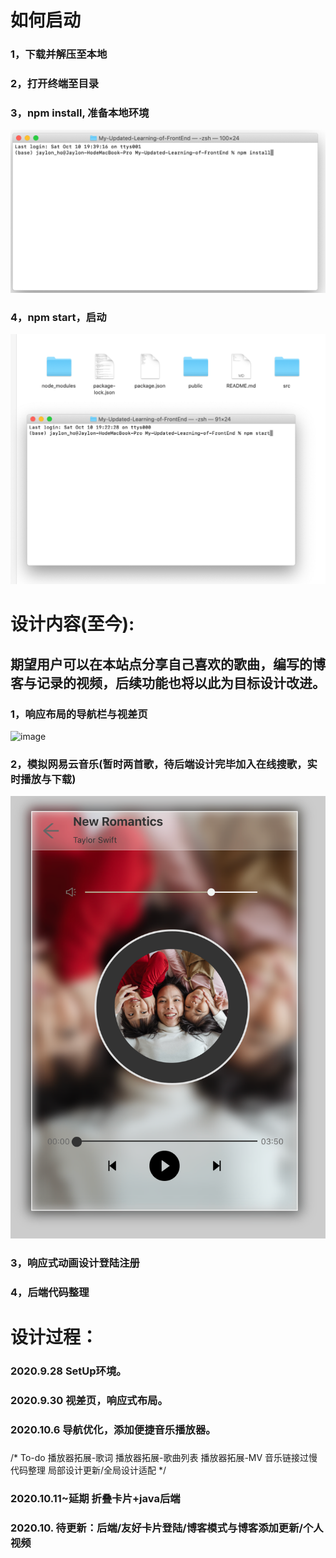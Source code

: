 # 如何启动
### 1，下载并解压至本地
### 2，打开终端至目录
### 3，npm install, 准备本地环境
![image](https://github.com/HoJ825375293/My-Updated-Learning-of-FrontEnd/blob/master/public/intro/npm-install.png)
### 4，npm start，启动
![image](https://github.com/HoJ825375293/My-Updated-Learning-of-FrontEnd/blob/master/public/intro/input-npm.png)

# 设计内容(至今):
## 期望用户可以在本站点分享自己喜欢的歌曲，编写的博客与记录的视频，后续功能也将以此为目标设计改进。
### 1，响应布局的导航栏与视差页
![image](https://github.com/HoJ825375293/My-Updated-Learning-of-FrontEnd/blob/master/public/intro/mainPage.png)
### 2，模拟网易云音乐(暂时两首歌，待后端设计完毕加入在线搜歌，实时播放与下载)
![image](https://github.com/HoJ825375293/My-Updated-Learning-of-FrontEnd/blob/master/public/intro/musicPage.png)
### 3，响应式动画设计登陆注册

### 4，后端代码整理

# 设计过程：
### 2020.9.28 SetUp环境。
  
### 2020.9.30 视差页，响应式布局。
  
### 2020.10.6 导航优化，添加便捷音乐播放器。

### 
/*
  To-do
  播放器拓展-歌词
  播放器拓展-歌曲列表
  播放器拓展-MV
  音乐链接过慢
  代码整理
  局部设计更新/全局设计适配
*/

### 2020.10.11~延期 折叠卡片+java后端

### 2020.10. 待更新：后端/友好卡片登陆/博客模式与博客添加更新/个人视频
